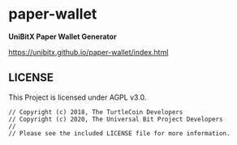 # paper-wallet

**UniBitX Paper Wallet Generator**

https://unibitx.github.io/paper-wallet/index.html

## LICENSE

This Project is licensed under AGPL v3.0.

```
// Copyright (c) 2018, The TurtleCoin Developers
// Copyright (c) 2020, The Universal Bit Project Developers
//
// Please see the included LICENSE file for more information.
```
